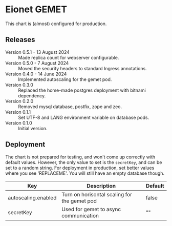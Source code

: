 # Eionet GEMET

This chart is (almost) configured for production.

## Releases

<dl>
  <dt>Version 0.5.1 - 13 August 2024</dt>
  <dd>Made replica count for webserver configurable.</dd>

  <dt>Version 0.5.0 - 7 August 2024</dt>
  <dd>Moved the security headers to standard Ingress annotations.</dd>

  <dt>Version 0.4.0 - 14 June 2024</dt>
  <dd>Implemented autoscaling for the gemet pod.</dd>

  <dt>Version 0.3.0</dt>
  <dd>Replaced the home-made postgres deployment with bitnami dependency.</dd>

  <dt>Version 0.2.0</dt>
  <dd>Removed mysql database, postfix, zope and zeo.</dd>

  <dt>Version 0.1.1</dt>
  <dd>Set UTF-8 and LANG environment variable on database pods.</dd>

  <dt>Version 0.1.0</dt>
  <dd>Initial version.</dd>

</dl>

## Deployment

The chart is not prepared for testing, and won't come up correctly with default values. However, the
only value to set is the `secretKey`, and can be set to a random string. For deployment in production,
set better values where you see 'REPLACEME'. You will still have an empty database though.

| Key | Description | Default |
| --- | ----------- | ------- |
| autoscaling.enabled | Turn on horisontal scaling for the gemet pod | false |
| secretKey | Used for gemet to async communication | "" |

